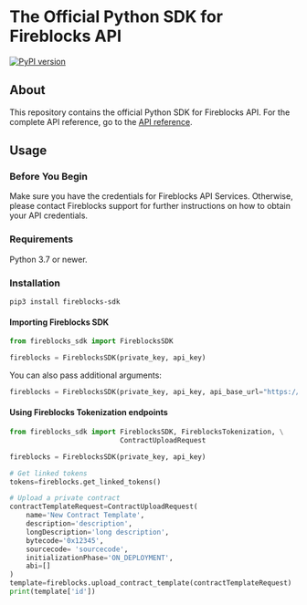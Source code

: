 # The Official Python SDK for Fireblocks API
[![PyPI version](https://badge.fury.io/py/fireblocks-sdk.svg)](https://badge.fury.io/py/fireblocks-sdk)

## About
This repository contains the official Python SDK for Fireblocks API.
For the complete API reference, go to the [API reference](https://developers.fireblocks.com/).

## Usage
### Before You Begin
Make sure you have the credentials for Fireblocks API Services. Otherwise, please contact Fireblocks support for further instructions on how to obtain your API credentials.

### Requirements
Python 3.7 or newer.

### Installation
`pip3 install fireblocks-sdk`

#### Importing Fireblocks SDK
```python
from fireblocks_sdk import FireblocksSDK

fireblocks = FireblocksSDK(private_key, api_key)
```

You can also pass additional arguments:
```python
fireblocks = FireblocksSDK(private_key, api_key, api_base_url="https://api.fireblocks.io", timeout=2.0, anonymous_platform=True)
```

#### Using Fireblocks Tokenization endpoints
```python
from fireblocks_sdk import FireblocksSDK, FireblocksTokenization, \
                           ContractUploadRequest

fireblocks = FireblocksSDK(private_key, api_key)

# Get linked tokens
tokens=fireblocks.get_linked_tokens()

# Upload a private contract
contractTemplateRequest=ContractUploadRequest(
    name='New Contract Template',
    description='description',
    longDescription='long description',
    bytecode='0x12345',
    sourcecode= 'sourcecode',
    initializationPhase='ON_DEPLOYMENT',
    abi=[]
)
template=fireblocks.upload_contract_template(contractTemplateRequest)
print(template['id'])
```
